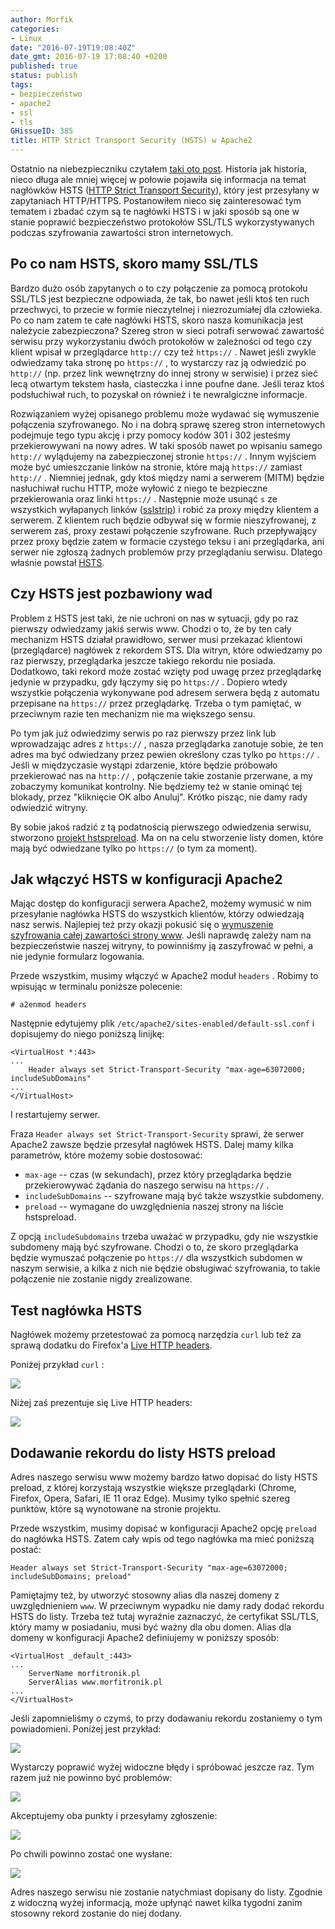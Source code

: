 ```yaml
---
author: Morfik
categories:
- Linux
date: "2016-07-19T19:08:40Z"
date_gmt: 2016-07-19 17:08:40 +0200
published: true
status: publish
tags:
- bezpieczeństwo
- apache2
- ssl
- tls
GHissueID: 385
title: HTTP Strict Transport Security (HSTS) w Apache2
---
```


Ostatnio na niebezpieczniku czytałem [taki oto post][1]. Historia jak historia, nieco długa ale
mniej więcej w połowie pojawiła się informacja na temat nagłówków HSTS ([HTTP Strict Transport
Security][2]), który jest przesyłany w zapytaniach HTTP/HTTPS. Postanowiłem nieco się zainteresować
tym tematem i zbadać czym są te nagłówki HSTS i w jaki sposób są one w stanie poprawić
bezpieczeństwo protokołów SSL/TLS wykorzystywanych podczas szyfrowania zawartości stron
internetowych.

<!--more-->
## Po co nam HSTS, skoro mamy SSL/TLS

Bardzo dużo osób zapytanych o to czy połączenie za pomocą protokołu SSL/TLS jest bezpieczne
odpowiada, że tak, bo nawet jeśli ktoś ten ruch przechwyci, to przecie w formie nieczytelnej i
niezrozumiałej dla człowieka. Po co nam zatem te całe nagłówki HSTS, skoro nasza komunikacja jest
należycie zabezpieczona? Szereg stron w sieci potrafi serwować zawartość serwisu przy wykorzystaniu
dwóch protokołów w zależności od tego czy klient wpisał w przeglądarce `http://` czy też
`https://` . Nawet jeśli zwykle odwiedzamy taka stronę po `https://` , to wystarczy raz ją odwiedzić
po `http://` (np. przez link wewnętrzny do innej strony w serwisie) i przez sieć lecą otwartym
tekstem hasła, ciasteczka i inne poufne dane. Jeśli teraz ktoś podsłuchiwał ruch, to pozyskał on
również i te newralgiczne informacje.

Rozwiązaniem wyżej opisanego problemu może wydawać się wymuszenie połączenia szyfrowanego. No i na
dobrą sprawę szereg stron internetowych podejmuje tego typu akcję i przy pomocy kodów 301 i 302
jesteśmy przekierowywani na nowy adres. W taki sposób nawet po wpisaniu samego `http://` wylądujemy
na zabezpieczonej stronie `https://` . Innym wyjściem może być umieszczanie linków na stronie, które
mają `https://` zamiast `http://` . Niemniej jednak, gdy ktoś między nami a serwerem (MITM) będzie
nasłuchiwał ruchu HTTP, może wyłowić z niego te bezpieczne przekierowania oraz linki `https://` .
Następnie może usunąć `s` ze wszystkich wyłapanych linków ([sslstrip][3]) i robić za proxy między
klientem a serwerem. Z klientem ruch będzie odbywał się w formie nieszyfrowanej, z serwerem zaś,
proxy zestawi połączenie szyfrowane. Ruch przepływający przez proxy będzie zatem w formacie czystego
teksu i ani przeglądarka, ani serwer nie zgłoszą żadnych problemów przy przeglądaniu serwisu.
Dlatego właśnie powstał [HSTS][4].

## Czy HSTS jest pozbawiony wad

Problem z HSTS jest taki, że nie uchroni on nas w sytuacji, gdy po raz pierwszy odwiedzamy jakiś
serwis www. Chodzi o to, że by ten cały mechanizm HSTS działał prawidłowo, serwer musi przekazać
klientowi (przeglądarce) nagłówek z rekordem STS. Dla witryn, które odwiedzamy po raz pierwszy,
przeglądarka jeszcze takiego rekordu nie posiada. Dodatkowo, taki rekord może zostać wzięty pod
uwagę przez przeglądarkę jedynie w przypadku, gdy łączymy się po `https://` . Dopiero wtedy
wszystkie połączenia wykonywane pod adresem serwera będą z automatu przepisane na `https://` przez
przeglądarkę. Trzeba o tym pamiętać, w przeciwnym razie ten mechanizm nie ma większego sensu.

Po tym jak już odwiedzimy serwis po raz pierwszy przez link lub wprowadzając adres z `https://` ,
nasza przeglądarka zanotuje sobie, że ten adres ma być odwiedzany przez pewien określony czas tylko
po `https://` . Jeśli w międzyczasie wystąpi zdarzenie, które będzie próbowało przekierować nas na
`http://` , połączenie takie zostanie przerwane, a my zobaczymy komunikat kontrolny. Nie będziemy
też w stanie ominąć tej blokady, przez "kliknięcie OK albo Anuluj". Krótko pisząc, nie damy rady
odwiedzić witryny.

By sobie jakoś radzić z tą podatnością pierwszego odwiedzenia serwisu, stworzono [projekt
hstspreload][5]. Ma on na celu stworzenie listy domen, które mają być odwiedzane tylko po `https://`
(o tym za moment).

## Jak włączyć HSTS w konfiguracji Apache2

Mając dostęp do konfiguracji serwera Apache2, możemy wymusić w nim przesyłanie nagłówka HSTS do
wszystkich klientów, którzy odwiedzają nasz serwis. Najlepiej też przy okazji pokusić się o
[wymuszenie szyfrowania całej zawartości strony www][6]. Jeśli naprawdę zależy nam na
bezpieczeństwie naszej witryny, to powinniśmy ją zaszyfrować w pełni, a nie jedynie formularz
logowania.

Przede wszystkim, musimy włączyć w Apache2 moduł `headers` . Robimy to wpisując w terminalu poniższe
polecenie:

    # a2enmod headers

Następnie edytujemy plik `/etc/apache2/sites-enabled/default-ssl.conf` i dopisujemy do niego
poniższą linijkę:

    <VirtualHost *:443>
    ...
        Header always set Strict-Transport-Security "max-age=63072000; includeSubDomains"
    ...
    </VirtualHost>

I restartujemy serwer.

Fraza `Header always set Strict-Transport-Security` sprawi, że serwer Apache2 zawsze będzie
przesyłał nagłówek HSTS. Dalej mamy kilka parametrów, które możemy sobie dostosować:

  - `max-age` -- czas (w sekundach), przez który przeglądarka będzie przekierowywać żądania do
    naszego serwisu na `https://` .
  - `includeSubDomains` -- szyfrowane mają być także wszystkie subdomeny.
  - `preload` -- wymagane do uwzględnienia naszej strony na liście hstspreload.

Z opcją `includeSubdomains` trzeba uważać w przypadku, gdy nie wszystkie subdomeny mają być
szyfrowane. Chodzi o to, że skoro przeglądarka będzie wymuszać połączenie po `https://` dla
wszystkich subdomen w naszym serwisie, a kilka z nich nie będzie obsługiwać szyfrowania, to takie
połączenie nie zostanie nigdy zrealizowane.

## Test nagłówka HSTS

Nagłówek możemy przetestować za pomocą narzędzia `curl` lub też za sprawą dodatku do Firefox'a [Live
HTTP headers][7].

Poniżej przykład `curl` :

![](/img/2016/07/1.naglowek-hsts-curl.png#big)

Niżej zaś prezentuje się Live HTTP headers:

![](/img/2016/07/2.naglowek-hsts-firefox-live-http-headers.png#big)

## Dodawanie rekordu do listy HSTS preload

Adres naszego serwisu www możemy bardzo łatwo dopisać do listy HSTS preload, z której korzystają
wszystkie większe przeglądarki (Chrome, Firefox, Opera, Safari, IE 11 oraz Edge). Musimy tylko
spełnić szereg punktów, które są wynotowane na stronie projektu.

Przede wszystkim, musimy dopisać w konfiguracji Apache2 opcję `preload` do nagłówka HSTS. Zatem cały
wpis od tego nagłówka ma mieć poniższą postać:

    Header always set Strict-Transport-Security "max-age=63072000; includeSubDomains; preload"

Pamiętajmy też, by utworzyć stosowny alias dla naszej domeny z uwzględnieniem `www`. W przeciwnym
wypadku nie damy rady dodać rekordu HSTS do listy. Trzeba też tutaj wyraźnie zaznaczyć, że
certyfikat SSL/TLS, który mamy w posiadaniu, musi być ważny dla obu domen. Alias dla domeny w
konfiguracji Apache2 definiujemy w poniższy sposób:

    <VirtualHost _default_:443>
    ...
        ServerName morfitronik.pl
        ServerAlias www.morfitronik.pl
    ...
    </VirtualHost>

Jeśli zapomnieliśmy o czymś, to przy dodawaniu rekordu zostaniemy o tym powiadomieni. Poniżej jest
przykład:

![](/img/2016/07/3.hsts-preload-lista-bledy.png#huge)

Wystarczy poprawić wyżej widoczne błędy i spróbować jeszcze raz. Tym razem już nie powinno być
problemów:

![](/img/2016/07/4.hsts-preload-lista-sprawdzanie-domeny.png#big)

Akceptujemy oba punkty i przesyłamy zgłoszenie:

![](/img/2016/07/5.hsts-preload-lista-dodawanie-domeny.png#big)

Po chwili powinno zostać one wysłane:

![](/img/2016/07/6.hsts-preload-lista-domena-dodana.png#big)

Adres naszego serwisu nie zostanie natychmiast dopisany do listy. Zgodnie z widoczną wyżej
informacją, może upłynąć nawet kilka tygodni zanim stosowny rekord zostanie do niej dodany.


[1]: https://niebezpiecznik.pl/post/podroze-kosztuja/
[2]: https://en.wikipedia.org/wiki/HTTP_Strict_Transport_Security
[3]: https://moxie.org/software/sslstrip/
[4]: https://tools.ietf.org/html/rfc6797
[5]: https://hstspreload.org/
[6]: /post/wymuszenie-ssl-tls-przy-pomocy-vhostow-apache2/
[7]: https://addons.mozilla.org/pl/firefox/addon/live-http-headers/
